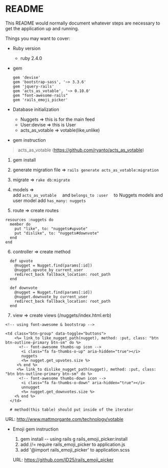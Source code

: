 # README

This README would normally document whatever steps are necessary to get the
application up and running.

Things you may want to cover:

* Ruby version
  * ruby 2.4.0


* gem
    ```
    gem 'devise'
    gem 'bootstrap-sass', '~> 3.3.6'
    gem 'jquery-rails'
    gem 'acts_as_votable', '~> 0.10.0'
    gem "font-awesome-rails"
    gem 'rails_emoji_picker'
    ```


* Database initialization
    - Nuggets => this is for the main feed
    - User:devise => this is User
    - acts_as_votable => votable(like,unlike)



* gem instruction
> acts_as_votable (https://github.com/ryanto/acts_as_votable)


1. gem install

2. generate migration file  => ```rails generate acts_as_votable:migration ```

3. migrate => ```rake db:migrate```

4. models =>  
add   ```acts_as_votable  ``` and   ```belongs_to :user  ``` to Nuggets models and user model add ``` has_many: nuggets  ```

5. route => create routes
  ```
  resources :nuggets do
    member do
      put "like", to: "nuggets#upvote"
      put "dislike", to: "nuggets#downvote"
    end
  end
  ```

6. controller => create method
  ```
    def upvote
      @nugget = Nugget.find(params[:id])
      @nugget.upvote_by current_user
      redirect_back fallback_location: root_path
    end

    def downvote
      @nugget = Nugget.find(params[:id])
      @nugget.downvote_by current_user
      redirect_back fallback_location: root_path
    end
  ```

7.  view => create views (/nuggets/index.html.erb)

  ```
  <!-- using font-awesome & bootstrap -->

  <td class="btn-group" data-toggle="buttons">
      <%= link_to like_nugget_path(nugget), method: :put, class: "btn btn-outline-primary btn-sm" do %>
        <!-- font-awesome thumbs-up icon -->
         <i class="fa fa-thumbs-o-up" aria-hidden="true"></i>
         nuggets
         <%= nugget.get_upvotes.size %>
       <% end %>
       <%= link_to dislike_nugget_path(nugget), method: :put, class: "btn btn-outline-primary btn-sm" do %>
        <!-- font-awesome thumbs-down icon -->
         <i class="fa fa-thumbs-o-down" aria-hidden="true"></i>
         unnugget
         <%= nugget.get_downvotes.size %>
      <% end %>
    </td>

    # method(this table) should put inside of the iterator
  ```

URL:
http://www.mattmorgante.com/technology/votable

* Emoji gem instruction
  1. gem install -- using rails g rails_emoji_picker:install
  2. add //= require rails_emoji_picker to application.js
  3. add '@import rails_emoji_picker' to application.scss

  URL:
  https://github.com/ID25/rails_emoji_picker

